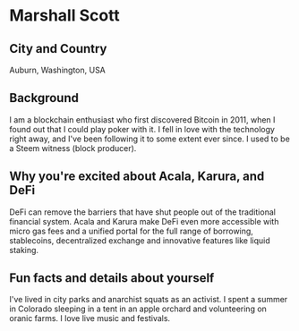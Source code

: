 # Marshall Scott

## City and Country

Auburn, Washington, USA

## Background

I am a blockchain enthusiast who first discovered Bitcoin in 2011, when I found out that I could play poker with it. I fell in love with the technology right away, and I've been following it to some extent ever since. I used to be a Steem witness (block producer).

## Why you're excited about Acala, Karura, and DeFi

DeFi can remove the barriers that have shut people out of the traditional financial system. Acala and Karura make DeFi even more accessible with micro gas fees and a unified portal for the full range of borrowing, stablecoins, decentralized exchange and innovative features like liquid staking.

## Fun facts and details about yourself

I've lived in city parks and anarchist squats as an activist. I spent a summer in Colorado sleeping in a tent in an apple orchard and volunteering on oranic farms. I love live music and festivals.
